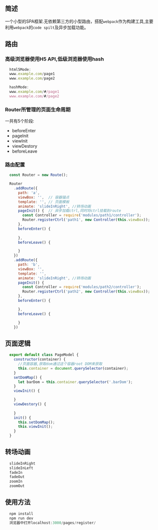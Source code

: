 ## 简述

一个小型的SPA框架.无依赖第三方的小型路由，搭配`webpack`作为构建工具,主要利用`webpack`的`code spilt`及异步加载功能。

## 路由

### 高级浏览器使用H5 API,低级浏览器使用hash

```javascript
  html5Mode:
  www.example.com/page1
  www.example.com/page2

  hashMode:
  www.example.com/#/page1
  www.example.com/#/page2
```

### Router所管理的页面生命周期

一共有5个阶段:

* beforeEnter
* pageInit
* viewInit
* viewDestory
* beforeLeave

### 路由配置

```javascript
  const Router = new Route();

  Router
    .addRoute({
      path: 'a',
      viewBox: '',  // 容器锚点
      template: '', // 页面模板
      animate: 'slideInRight', //转场动画
      pageInit() {  // 异步加载ctrl,同时将ctrl挂载到route
        const Controller = require('modules/path1/controller');
        Router.registerCtrl('path1', new Controller(this.viewBox));
      },
      beforeEnter() {
        
      },
      beforeLeave() {

      }
    })
    .addRoute({
      path: 'b',
      viewBox: '',  
      template: '',
      animate: 'slideInRight', //转场动画 
      pageInit() { 
        const Controller = require('modules/path2/controller');
        Router.registerCtrl('path2', new Controller(this.viewBox));
      },
      beforeEnter() {

      },
      beforeLeave() {

      }
    })
```

## 页面逻辑

```javascript
  export default class PageModel {
    constructor(container) {  
      //页面容器,获取dom通过这个容器root DOM来获取
      this.container = document.querySelector(container);
    }
    setDomMap() {
      let barDom = this.container.querySelector('.barDom');
    }
    viewInit() {

    }
    viewDestory() {
      
    }
    init() {
      this.setDomMap();
      this.viewInit();
    }
  }
```

## 转场动画

```javascript
  slideInRight
  slideInLeft
  fadeIn
  fadeOut
  zoomIn
  zoomOut
```

## 使用方法

```javascript
  npm install
  npm run dev
  浏览器中打开localhost:3000/pages/register/
```
